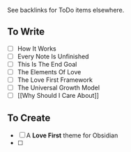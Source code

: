 See backlinks for ToDo items elsewhere.

## To Write
- [ ] How It Works
- [ ] Every Note Is Unfinished
- [ ] This Is The End Goal
- [ ] The Elements Of Love
- [ ] The Love First Framework
- [ ] The Universal Growth Model
- [ ] [[Why Should I Care About]]

## To Create
- [ ] A **Love First** theme for Obsidian
- [ ] 